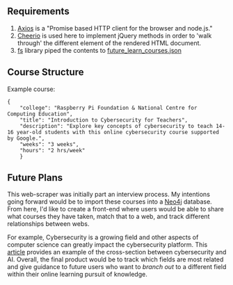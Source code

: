 ## Requirements

1. [Axios](https://github.com/axios/axios) is a "Promise based HTTP client for the browser and node.js." 
2. [Cheerio](https://github.com/cheeriojs/cheerio) is used here to implement jQuery methods in order to 'walk through' the different element of the rendered HTML document. 
3. [fs](https://nodejs.org/api/fs.html) library piped the contents to [future_learn_courses.json](./future_learn_courses.json)
  

## Course Structure

Example course:
```
{
	"college": "Raspberry Pi Foundation & National Centre for Computing Education",
	"title": "Introduction to Cybersecurity for Teachers",
	"description": "Explore key concepts of cybersecurity to teach 14-16 year-old students with this online cybersecurity course supported by Google.",
	"weeks": "3 weeks",
	"hours": "2 hrs/week"
	}
```

## Future Plans
This web-scraper was initially part an interview process. My intentions going forward would be to import these courses into a [Neo4j](https://neo4j.com/) database. From here, I'd like to create a front-end where users would be able to share what courses they have taken, match that to a web, and track different relationships between webs.

For example, Cybersecurity is a growing field and other aspects of computer science can greatly impact the cybersecurity platform. This [article](https://www.zdnet.com/article/ai-is-changing-everything-about-cybersecurity-for-better-and-for-worse-heres-what-you-need-to-know/#:~:text=Artificial%20intelligence%20(AI)%20and%20machine,or%20a%20new%20variant%20of) provides an example of the cross-section between cybersecurity and AI. Overall, the final product would be to track which fields are most related and give guidance to future users who want to _branch out_ to a different field within their online learning pursuit of knowledge.
